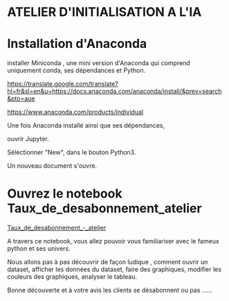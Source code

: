# ATELIER D'INITIALISATION A L'IA

# Installation d'Anaconda

installer Miniconda , une mini version d'Anaconda qui comprend uniquement conda, ses dépendances et Python.

https://translate.google.com/translate?hl=fr&sl=en&u=https://docs.anaconda.com/anaconda/install/&prev=search&pto=aue

https://www.anaconda.com/products/individual

Une fois Anaconda installé ainsi que ses dépendances, 

ouvrir Jupyter.

Sélectionner "New", dans le bouton Python3.

Un nouveau document s'ouvre.



# Ouvrez le notebook Taux_de_desabonnement_atelier

[Taux_de_desabonnement_-_atelier](/Taux_de_desabonnement_atelier.ipynb)

A travers ce notebook, vous allez pouvoir vous familiariser avec le fameux python et ses univers.

Nous allons pas à pas découvrir de façon ludique , comment ouvrir un dataset, afficher les données du dataset, faire des graphiques, modifier les couleurs des graphiques, analyser le tableau.

Bonne découverte et à votre avis les clients se désabonnent ou pas ......
